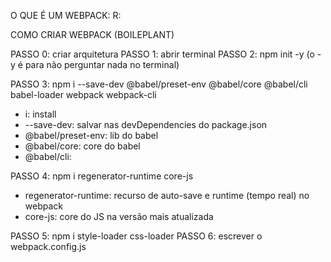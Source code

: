 O QUE É UM WEBPACK:
R: 


COMO CRIAR WEBPACK (BOILEPLANT)


PASSO 0: criar arquitetura
PASSO 1: abrir terminal
PASSO 2: npm init -y (o -y é para não perguntar nada no terminal)

PASSO 3: npm i --save-dev @babel/preset-env @babel/core @babel/cli babel-loader webpack webpack-cli

- i: install
- --save-dev: salvar nas devDependencies do package.json
- @babel/preset-env: lib do babel
- @babel/core: core do babel
- @babel/cli: 

PASSO 4: npm i regenerator-runtime core-js

- regenerator-runtime: recurso de auto-save e runtime (tempo real) no webpack
- core-js: core do JS na versão mais atualizada

PASSO 5: npm i style-loader css-loader
PASSO 6: escrever o webpack.config.js

